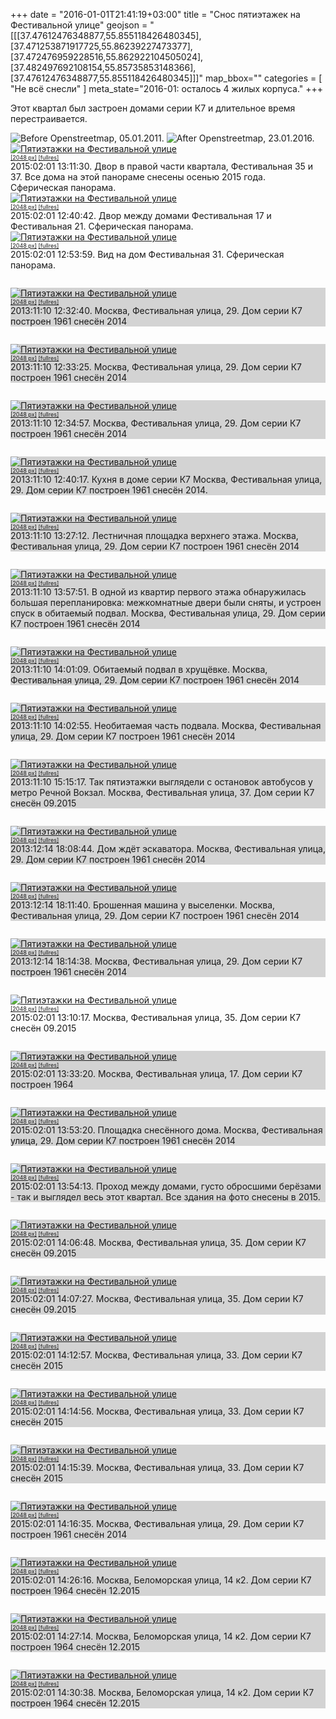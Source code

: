 +++
date = "2016-01-01T21:41:19+03:00"
title = "Снос пятиэтажек на Фестивальной улице"
geojson = "[[[37.47612476348877,55.855118426480345],[37.471253871917725,55.86239227473377],[37.472476959228516,55.862922104505024],[37.482497692108154,55.85735853148366],[37.47612476348877,55.855118426480345]]]"
map_bbox=""
categories = [ "Не всё снесли" ]
meta_state="2016-01: осталось 4 жилых корпуса."
+++

Этот квартал был застроен домами серии К7 и длительное время перестраивается.



<img src="https://c2.staticflickr.com/2/1604/23937772444_43ea156a1c_o.png" title="Before"> 
Openstreetmap, 05.01.2011.

<img src="https://c2.staticflickr.com/2/1505/24539771296_99f8e5c01c_o.png" title="After"> 
Openstreetmap, 23.01.2016.

<div class="ia"><div class="photosphere"> 
<a href="https://www.flickr.com/photos/trolleway/24477717211/" data-flickr-embed="true" data-vr="true"><img src="https://farm2.staticflickr.com/1461/24477717211_8a0dff01f2_b.jpg" alt="Пятиэтажки на Фестивальной улице" border="0"></a>
<script async src="//embedr.flickr.com/assets/client-code.js" charset="utf-8"></script></div>
<div id="sizeslinks" style="font-size:xx-small;"><a href="https://www.flickr.com/photos/trolleway/24477717211/sizes/k/">[2048 px]</a> <a href="https://www.flickr.com/photos/trolleway/24477717211/sizes/o/">[fullres]</a></div>
2015:02:01 13:11:30.  Двор в правой части квартала, Фестивальная 35 и 37. Все дома на этой панораме снесены осенью 2015 года. Сферическая панорама.
</div>

<div class="ia"><div class="photosphere"> 
<a href="https://www.flickr.com/photos/trolleway/23933221953/" data-flickr-embed="true" data-vr="true"><img src="https://farm2.staticflickr.com/1495/23933221953_98bdf06c41_b.jpg" alt="Пятиэтажки на Фестивальной улице" border="0"></a>
<script async src="//embedr.flickr.com/assets/client-code.js" charset="utf-8"></script></div>
<div id="sizeslinks" style="font-size:xx-small;"><a href="https://www.flickr.com/photos/trolleway/23933221953/sizes/k/">[2048 px]</a> <a href="https://www.flickr.com/photos/trolleway/23933221953/sizes/o/">[fullres]</a></div>
2015:02:01 12:40:42.  Двор между домами Фестивальная 17 и Фестивальная 21. Сферическая панорама.
</div>

<div class="ia"><div class="photosphere"> 
<a data-flickr-embed="true" data-vr="true" href="https://www.flickr.com/photos/trolleway/24560029995/"><img  src="https://farm2.staticflickr.com/1715/24560029995_98ddfc24fc_b.jpg" alt="Пятиэтажки на Фестивальной улице" border="0"></a>
<script async src="//embedr.flickr.com/assets/client-code.js" charset="utf-8"></script></div>
<div id="sizeslinks" style="font-size:xx-small;"><a href="https://www.flickr.com/photos/trolleway/24560029995/sizes/k/">[2048 px]</a> <a href="https://www.flickr.com/photos/trolleway/24560029995/sizes/o/">[fullres]</a></div>
2015:02:01 12:53:59.  Вид на дом Фестивальная 31. Сферическая панорама.
</div>




<div style="background-color:lightgray; margin: 2em 0em">
<a href="https://www.flickr.com/photos/trolleway/24477753761/"><img src="https://farm2.staticflickr.com/1605/24477753761_9fe4376c98_b.jpg" alt="Пятиэтажки на Фестивальной улице" border="0"></a><div>
<div id="sizeslinks" style="font-size:xx-small;"><a href="https://www.flickr.com/photos/trolleway/24477753761/sizes/k/">[2048 px]</a> <a href="https://www.flickr.com/photos/trolleway/24477753761/sizes/o/">[fullres]</a></div>
2013:11:10 12:32:40.  Москва, Фестивальная улица, 29. Дом серии К7 построен 1961 снесён 2014 
</div>
</div>

<div style="background-color:lightgray; margin: 2em 0em">
<a href="https://www.flickr.com/photos/trolleway/23931892634/"><img src="https://farm2.staticflickr.com/1562/23931892634_37ec5ac507_b.jpg" alt="Пятиэтажки на Фестивальной улице" border="0"></a><div>
<div id="sizeslinks" style="font-size:xx-small;"><a href="https://www.flickr.com/photos/trolleway/23931892634/sizes/k/">[2048 px]</a> <a href="https://www.flickr.com/photos/trolleway/23931892634/sizes/o/">[fullres]</a></div>
2013:11:10 12:33:25.  Москва, Фестивальная улица, 29. Дом серии К7 построен 1961 снесён 2014 
</div>
</div>

<div style="background-color:lightgray; margin: 2em 0em">
<a href="https://www.flickr.com/photos/trolleway/23933241203/"><img src="https://farm2.staticflickr.com/1582/23933241203_8da8041bde_b.jpg" alt="Пятиэтажки на Фестивальной улице" border="0"></a><div>
<div id="sizeslinks" style="font-size:xx-small;"><a href="https://www.flickr.com/photos/trolleway/23933241203/sizes/k/">[2048 px]</a> <a href="https://www.flickr.com/photos/trolleway/23933241203/sizes/o/">[fullres]</a></div>
2013:11:10 12:34:57.  Москва, Фестивальная улица, 29. Дом серии К7 построен 1961 снесён 2014 
</div>
</div>

<div style="background-color:lightgray; margin: 2em 0em">
<a href="https://www.flickr.com/photos/trolleway/23933222933/"><img src="https://farm2.staticflickr.com/1551/23933222933_28ae5e63b5_b.jpg" alt="Пятиэтажки на Фестивальной улице" border="0"></a><div>
<div id="sizeslinks" style="font-size:xx-small;"><a href="https://www.flickr.com/photos/trolleway/23933222933/sizes/k/">[2048 px]</a> <a href="https://www.flickr.com/photos/trolleway/23933222933/sizes/o/">[fullres]</a></div>
2013:11:10 12:40:17.  Кухня в доме серии К7
Москва, Фестивальная улица, 29. Дом серии К7 построен 1961 снесён 2014.
</div>
</div>

<div style="background-color:lightgray; margin: 2em 0em">
<a href="https://www.flickr.com/photos/trolleway/24264517160/"><img src="https://farm2.staticflickr.com/1718/24264517160_c089e86cf8_b.jpg" alt="Пятиэтажки на Фестивальной улице" border="0"></a><div>
<div id="sizeslinks" style="font-size:xx-small;"><a href="https://www.flickr.com/photos/trolleway/24264517160/sizes/k/">[2048 px]</a> <a href="https://www.flickr.com/photos/trolleway/24264517160/sizes/o/">[fullres]</a></div>
2013:11:10 13:27:12.  Лестничная площадка верхнего этажа.
Москва, Фестивальная улица, 29. Дом серии К7 построен 1961 снесён 2014
</div>
</div>

<div style="background-color:lightgray; margin: 2em 0em">
<a href="https://www.flickr.com/photos/trolleway/24192282919/"><img src="https://farm2.staticflickr.com/1624/24192282919_1a5a03bbc1_b.jpg" alt="Пятиэтажки на Фестивальной улице" border="0"></a><div>
<div id="sizeslinks" style="font-size:xx-small;"><a href="https://www.flickr.com/photos/trolleway/24192282919/sizes/k/">[2048 px]</a> <a href="https://www.flickr.com/photos/trolleway/24192282919/sizes/o/">[fullres]</a></div>
2013:11:10 13:57:51.  В одной из квартир первого этажа обнаружилась большая перепланировка: межкомнатные двери были сняты, и устроен спуск в обитаемый подвал.
Москва, Фестивальная улица, 29. Дом серии К7 построен 1961 снесён 2014
</div>
</div>

<div style="background-color:lightgray; margin: 2em 0em">
<a href="https://www.flickr.com/photos/trolleway/24477731261/"><img src="https://farm2.staticflickr.com/1540/24477731261_a10bce6169_b.jpg" alt="Пятиэтажки на Фестивальной улице" border="0"></a><div>
<div id="sizeslinks" style="font-size:xx-small;"><a href="https://www.flickr.com/photos/trolleway/24477731261/sizes/k/">[2048 px]</a> <a href="https://www.flickr.com/photos/trolleway/24477731261/sizes/o/">[fullres]</a></div>
2013:11:10 14:01:09.  Обитаемый подвал в хрущёвке.
Москва, Фестивальная улица, 29. Дом серии К7 построен 1961 снесён 2014
</div>
</div>

<div style="background-color:lightgray; margin: 2em 0em">
<a href="https://www.flickr.com/photos/trolleway/24477746291/"><img src="https://farm2.staticflickr.com/1567/24477746291_e4f5caf7c0_b.jpg" alt="Пятиэтажки на Фестивальной улице" border="0"></a><div>
<div id="sizeslinks" style="font-size:xx-small;"><a href="https://www.flickr.com/photos/trolleway/24477746291/sizes/k/">[2048 px]</a> <a href="https://www.flickr.com/photos/trolleway/24477746291/sizes/o/">[fullres]</a></div>
2013:11:10 14:02:55.  Необитаемая часть подвала.
Москва, Фестивальная улица, 29. Дом серии К7 построен 1961 снесён 2014
</div>
</div>

<div style="background-color:lightgray; margin: 2em 0em">
<a href="https://www.flickr.com/photos/trolleway/24451731182/"><img src="https://farm2.staticflickr.com/1555/24451731182_b163cdecb3_b.jpg" alt="Пятиэтажки на Фестивальной улице" border="0"></a><div>
<div id="sizeslinks" style="font-size:xx-small;"><a href="https://www.flickr.com/photos/trolleway/24451731182/sizes/k/">[2048 px]</a> <a href="https://www.flickr.com/photos/trolleway/24451731182/sizes/o/">[fullres]</a></div>
2013:11:10 15:15:17.  Так пятиэтажки выглядели с остановок автобусов у метро Речной Вокзал.
Москва, Фестивальная улица, 37. Дом серии К7 снесён 09.2015
</div>
</div>

<div style="background-color:lightgray; margin: 2em 0em">
<a href="https://www.flickr.com/photos/trolleway/24192276509/"><img src="https://farm2.staticflickr.com/1487/24192276509_f86c2f7d7e_b.jpg" alt="Пятиэтажки на Фестивальной улице" border="0"></a><div>
<div id="sizeslinks" style="font-size:xx-small;"><a href="https://www.flickr.com/photos/trolleway/24192276509/sizes/k/">[2048 px]</a> <a href="https://www.flickr.com/photos/trolleway/24192276509/sizes/o/">[fullres]</a></div>
2013:12:14 18:08:44.  Дом ждёт эскаватора.
Москва, Фестивальная улица, 29. Дом серии К7 построен 1961 снесён 2014
</div>
</div>

<div style="background-color:lightgray; margin: 2em 0em">
<a href="https://www.flickr.com/photos/trolleway/24264507980/"><img src="https://farm2.staticflickr.com/1478/24264507980_368e67f073_b.jpg" alt="Пятиэтажки на Фестивальной улице" border="0"></a><div>
<div id="sizeslinks" style="font-size:xx-small;"><a href="https://www.flickr.com/photos/trolleway/24264507980/sizes/k/">[2048 px]</a> <a href="https://www.flickr.com/photos/trolleway/24264507980/sizes/o/">[fullres]</a></div>
2013:12:14 18:11:40.  Брошенная машина у выселенки.
Москва, Фестивальная улица, 29. Дом серии К7 построен 1961 снесён 2014
</div>
</div>

<div style="background-color:lightgray; margin: 2em 0em">
<a href="https://www.flickr.com/photos/trolleway/24533867656/"><img src="https://farm2.staticflickr.com/1572/24533867656_ca8ea12f31_b.jpg" alt="Пятиэтажки на Фестивальной улице" border="0"></a><div>
<div id="sizeslinks" style="font-size:xx-small;"><a href="https://www.flickr.com/photos/trolleway/24533867656/sizes/k/">[2048 px]</a> <a href="https://www.flickr.com/photos/trolleway/24533867656/sizes/o/">[fullres]</a></div>
2013:12:14 18:14:38.  Москва, Фестивальная улица, 29. Дом серии К7 построен 1961 снесён 2014 
</div>
</div>




<div class="ia"><div class=""> 
<a href="https://www.flickr.com/photos/trolleway/23933210723/"><img src="https://farm2.staticflickr.com/1644/23933210723_af30b671d3_b.jpg" alt="Пятиэтажки на Фестивальной улице" border="0"></a></div>
<div id="sizeslinks" style="font-size:xx-small;"><a href="https://www.flickr.com/photos/trolleway/23933210723/sizes/k/">[2048 px]</a> <a href="https://www.flickr.com/photos/trolleway/23933210723/sizes/o/">[fullres]</a></div>
2015:02:01 13:10:17.  Москва, Фестивальная улица, 35. Дом серии К7 снесён 09.2015 
</div>





<div style="background-color:lightgray; margin: 2em 0em">
<a href="https://www.flickr.com/photos/trolleway/24477736571/"><img src="https://farm2.staticflickr.com/1661/24477736571_9af0511dfb_b.jpg" alt="Пятиэтажки на Фестивальной улице" border="0"></a><div>
<div id="sizeslinks" style="font-size:xx-small;"><a href="https://www.flickr.com/photos/trolleway/24477736571/sizes/k/">[2048 px]</a> <a href="https://www.flickr.com/photos/trolleway/24477736571/sizes/o/">[fullres]</a></div>
2015:02:01 13:33:20.  Москва, Фестивальная улица, 17. Дом серии К7 построен 1964 
</div>
</div>

<div style="background-color:lightgray; margin: 2em 0em">
<a href="https://www.flickr.com/photos/trolleway/24264504560/"><img src="https://farm2.staticflickr.com/1459/24264504560_6c28358a75_b.jpg" alt="Пятиэтажки на Фестивальной улице" border="0"></a><div>
<div id="sizeslinks" style="font-size:xx-small;"><a href="https://www.flickr.com/photos/trolleway/24264504560/sizes/k/">[2048 px]</a> <a href="https://www.flickr.com/photos/trolleway/24264504560/sizes/o/">[fullres]</a></div>
2015:02:01 13:53:20.  Площадка снесённого дома. Москва, Фестивальная улица, 29. Дом серии К7 построен 1961 снесён 2014
</div>
</div>

<div style="background-color:lightgray; margin: 2em 0em">
<a href="https://www.flickr.com/photos/trolleway/23933227323/"><img src="https://farm2.staticflickr.com/1619/23933227323_f48ecf506d_b.jpg" alt="Пятиэтажки на Фестивальной улице" border="0"></a><div>
<div id="sizeslinks" style="font-size:xx-small;"><a href="https://www.flickr.com/photos/trolleway/23933227323/sizes/k/">[2048 px]</a> <a href="https://www.flickr.com/photos/trolleway/23933227323/sizes/o/">[fullres]</a></div>
2015:02:01 13:54:13.  Проход между домами, густо обросшими берёзами - так и выглядел весь этот квартал. Все здания на фото снесены в 2015.
</div>
</div>

<div style="background-color:lightgray; margin: 2em 0em">
<a href="https://www.flickr.com/photos/trolleway/24560041345/"><img src="https://farm2.staticflickr.com/1511/24560041345_f2ac67898a_b.jpg" alt="Пятиэтажки на Фестивальной улице" border="0"></a><div>
<div id="sizeslinks" style="font-size:xx-small;"><a href="https://www.flickr.com/photos/trolleway/24560041345/sizes/k/">[2048 px]</a> <a href="https://www.flickr.com/photos/trolleway/24560041345/sizes/o/">[fullres]</a></div>
2015:02:01 14:06:48.  Москва, Фестивальная улица, 35. Дом серии К7 снесён 09.2015 
</div>
</div>

<div style="background-color:lightgray; margin: 2em 0em">
<a href="https://www.flickr.com/photos/trolleway/24560040845/"><img src="https://farm2.staticflickr.com/1463/24560040845_8d76df8399_b.jpg" alt="Пятиэтажки на Фестивальной улице" border="0"></a><div>
<div id="sizeslinks" style="font-size:xx-small;"><a href="https://www.flickr.com/photos/trolleway/24560040845/sizes/k/">[2048 px]</a> <a href="https://www.flickr.com/photos/trolleway/24560040845/sizes/o/">[fullres]</a></div>
2015:02:01 14:07:27.  Москва, Фестивальная улица, 35. Дом серии К7 снесён 09.2015 
</div>
</div>

<div style="background-color:lightgray; margin: 2em 0em">
<a href="https://www.flickr.com/photos/trolleway/23933225643/"><img src="https://farm2.staticflickr.com/1649/23933225643_4413b4ca3f_b.jpg" alt="Пятиэтажки на Фестивальной улице" border="0"></a><div>
<div id="sizeslinks" style="font-size:xx-small;"><a href="https://www.flickr.com/photos/trolleway/23933225643/sizes/k/">[2048 px]</a> <a href="https://www.flickr.com/photos/trolleway/23933225643/sizes/o/">[fullres]</a></div>
2015:02:01 14:12:57.  Москва, Фестивальная улица, 33. Дом серии К7 снесён 2015 
</div>
</div>

<div style="background-color:lightgray; margin: 2em 0em">
<a href="https://www.flickr.com/photos/trolleway/24533863036/"><img src="https://farm2.staticflickr.com/1639/24533863036_7119deb3f0_b.jpg" alt="Пятиэтажки на Фестивальной улице" border="0"></a><div>
<div id="sizeslinks" style="font-size:xx-small;"><a href="https://www.flickr.com/photos/trolleway/24533863036/sizes/k/">[2048 px]</a> <a href="https://www.flickr.com/photos/trolleway/24533863036/sizes/o/">[fullres]</a></div>
2015:02:01 14:14:56.  Москва, Фестивальная улица, 33. Дом серии К7 снесён 2015 
</div>
</div>

<div style="background-color:lightgray; margin: 2em 0em">
<a href="https://www.flickr.com/photos/trolleway/23931873074/"><img src="https://farm2.staticflickr.com/1694/23931873074_d61f1f31c9_b.jpg" alt="Пятиэтажки на Фестивальной улице" border="0"></a><div>
<div id="sizeslinks" style="font-size:xx-small;"><a href="https://www.flickr.com/photos/trolleway/23931873074/sizes/k/">[2048 px]</a> <a href="https://www.flickr.com/photos/trolleway/23931873074/sizes/o/">[fullres]</a></div>
2015:02:01 14:15:39.  Москва, Фестивальная улица, 33. Дом серии К7 снесён 2015 
</div>
</div>

<div style="background-color:lightgray; margin: 2em 0em">
<a href="https://www.flickr.com/photos/trolleway/24192268239/"><img src="https://farm2.staticflickr.com/1522/24192268239_22b3e27cc4_b.jpg" alt="Пятиэтажки на Фестивальной улице" border="0"></a><div>
<div id="sizeslinks" style="font-size:xx-small;"><a href="https://www.flickr.com/photos/trolleway/24192268239/sizes/k/">[2048 px]</a> <a href="https://www.flickr.com/photos/trolleway/24192268239/sizes/o/">[fullres]</a></div>
2015:02:01 14:16:35.  Москва, Фестивальная улица, 29. Дом серии К7 построен 1961 снесён 2014 
</div>
</div>

<div style="background-color:lightgray; margin: 2em 0em">
<a href="https://www.flickr.com/photos/trolleway/23931872144/"><img src="https://farm2.staticflickr.com/1524/23931872144_23bda06026_b.jpg" alt="Пятиэтажки на Фестивальной улице" border="0"></a><div>
<div id="sizeslinks" style="font-size:xx-small;"><a href="https://www.flickr.com/photos/trolleway/23931872144/sizes/k/">[2048 px]</a> <a href="https://www.flickr.com/photos/trolleway/23931872144/sizes/o/">[fullres]</a></div>
2015:02:01 14:26:16.  Москва, Беломорская улица, 14 к2. Дом серии К7 построен 1964 снесён 12.2015 
</div>
</div>

<div style="background-color:lightgray; margin: 2em 0em">
<a href="https://www.flickr.com/photos/trolleway/24264500370/"><img src="https://farm2.staticflickr.com/1506/24264500370_af891b81b4_b.jpg" alt="Пятиэтажки на Фестивальной улице" border="0"></a><div>
<div id="sizeslinks" style="font-size:xx-small;"><a href="https://www.flickr.com/photos/trolleway/24264500370/sizes/k/">[2048 px]</a> <a href="https://www.flickr.com/photos/trolleway/24264500370/sizes/o/">[fullres]</a></div>
2015:02:01 14:27:14.  Москва, Беломорская улица, 14 к2. Дом серии К7 построен 1964 снесён 12.2015 
</div>
</div>

<div style="background-color:lightgray; margin: 2em 0em">
<a href="https://www.flickr.com/photos/trolleway/24533840846/"><img src="https://farm2.staticflickr.com/1660/24533840846_c5093d5b55_b.jpg" alt="Пятиэтажки на Фестивальной улице" border="0"></a><div>
<div id="sizeslinks" style="font-size:xx-small;"><a href="https://www.flickr.com/photos/trolleway/24533840846/sizes/k/">[2048 px]</a> <a href="https://www.flickr.com/photos/trolleway/24533840846/sizes/o/">[fullres]</a></div>
2015:02:01 14:30:38.  Москва, Беломорская улица, 14 к2. Дом серии К7 построен 1964 снесён 12.2015 
</div>
</div>

 
